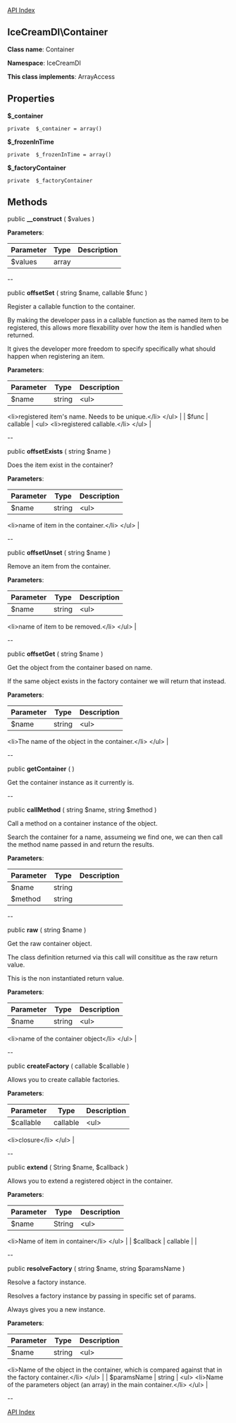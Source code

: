 [API Index](ApiIndex.md)


IceCreamDI\Container
---------------


**Class name**: Container

**Namespace**: IceCreamDI



**This class implements**: ArrayAccess



    

    





Properties
----------


**$_container**





    private  $_container = array()






**$_frozenInTime**





    private  $_frozenInTime = array()






**$_factoryContainer**





    private  $_factoryContainer






Methods
-------


public **__construct** (  $values )











**Parameters**:

| Parameter | Type | Description |
|-----------|------|-------------|
| $values | array |  |

--

public **offsetSet** ( string $name, callable $func )


Register a callable function to the container.

By making the developer pass in a callable function as the named
item to be registered, this allows more flexabillity over how the item
is handled when returned.

It gives the developer more freedom to specify specifically what should happen
when registering an item.






**Parameters**:

| Parameter | Type | Description |
|-----------|------|-------------|
| $name | string | &lt;ul&gt;
&lt;li&gt;registered item&#039;s name. Needs to be unique.&lt;/li&gt;
&lt;/ul&gt; |
| $func | callable | &lt;ul&gt;
&lt;li&gt;registered callable.&lt;/li&gt;
&lt;/ul&gt; |

--

public **offsetExists** ( string $name )


Does the item exist in the container?








**Parameters**:

| Parameter | Type | Description |
|-----------|------|-------------|
| $name | string | &lt;ul&gt;
&lt;li&gt;name of item in the container.&lt;/li&gt;
&lt;/ul&gt; |

--

public **offsetUnset** ( string $name )


Remove an item from the container.








**Parameters**:

| Parameter | Type | Description |
|-----------|------|-------------|
| $name | string | &lt;ul&gt;
&lt;li&gt;name of item to be removed.&lt;/li&gt;
&lt;/ul&gt; |

--

public **offsetGet** ( string $name )


Get the object from the container based on name.

If the same object exists in the factory container we will return that
instead.






**Parameters**:

| Parameter | Type | Description |
|-----------|------|-------------|
| $name | string | &lt;ul&gt;
&lt;li&gt;The name of the object in the container.&lt;/li&gt;
&lt;/ul&gt; |

--

public **getContainer** (  )


Get the container instance as it currently is.








--

public **callMethod** ( string $name, string $method )


Call a method on a container instance of the object.

Search the container for a name, assumeing we find one, we can then
call the method name passed in and return the results.






**Parameters**:

| Parameter | Type | Description |
|-----------|------|-------------|
| $name | string |  |
| $method | string |  |

--

public **raw** ( string $name )


Get the raw container object.

The class definition returned via this call will
consititue as the raw return value.

This is the non instantiated return value.






**Parameters**:

| Parameter | Type | Description |
|-----------|------|-------------|
| $name | string | &lt;ul&gt;
&lt;li&gt;name of the container object&lt;/li&gt;
&lt;/ul&gt; |

--

public **createFactory** ( callable $callable )


Allows you to create callable factories.








**Parameters**:

| Parameter | Type | Description |
|-----------|------|-------------|
| $callable | callable | &lt;ul&gt;
&lt;li&gt;closure&lt;/li&gt;
&lt;/ul&gt; |

--

public **extend** ( String $name,  $callback )


Allows you to extend a registered object in the container.








**Parameters**:

| Parameter | Type | Description |
|-----------|------|-------------|
| $name | String | &lt;ul&gt;
&lt;li&gt;Name of item in container&lt;/li&gt;
&lt;/ul&gt; |
| $callback | callable |  |

--

public **resolveFactory** ( string $name, string $paramsName )


Resolve a factory instance.

Resolves a factory instance by passing in specific set of params.

Always gives you a new instance.






**Parameters**:

| Parameter | Type | Description |
|-----------|------|-------------|
| $name | string | &lt;ul&gt;
&lt;li&gt;Name of the object in the container,
which is compared against that in the
factory container.&lt;/li&gt;
&lt;/ul&gt; |
| $paramsName | string | &lt;ul&gt;
&lt;li&gt;Name of the parameters object (an array)
in the main container.&lt;/li&gt;
&lt;/ul&gt; |

--

[API Index](ApiIndex.md)
